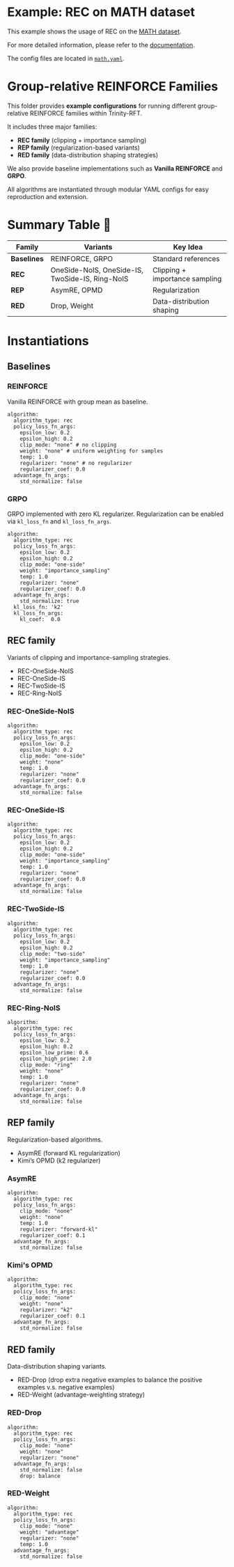 # Example: REC on MATH dataset

This example shows the usage of REC on the [MATH dataset](https://huggingface.co/datasets/nlile/hendrycks-MATH-benchmark).

For more detailed information, please refer to the [documentation](../../docs/sphinx_doc/source/tutorial/example_reasoning_basic.md).

The config files are located in [`math.yaml`](math.yaml).

# Group-relative REINFORCE Families
This folder provides **example configurations** for running different group-relative REINFORCE families within Trinity-RFT.

It includes three major families:

- **REC family** (clipping + importance sampling)
- **REP family** (regularization-based variants)
- **RED family** (data-distribution shaping strategies)

We also provide baseline implementations such as **Vanilla REINFORCE** and **GRPO**.

All algorithms are instantiated through modular YAML configs for easy reproduction and extension.

# Summary Table 📝

| Family        | Variants                                        | Key Idea                            |
| ------------- | ----------------------------------------------- | ----------------------------------- |
| **Baselines** | REINFORCE, GRPO                                 | Standard references                 |
| **REC**       | OneSide-NoIS, OneSide-IS, TwoSide-IS, Ring-NoIS | Clipping + importance sampling      |
| **REP**       | AsymRE, OPMD                                    | Regularization |
| **RED**       | Drop, Weight                                    | Data-distribution shaping           |



# Instantiations

## Baselines

### REINFORCE
Vanilla REINFORCE with group mean as baseline.

```
algorithm:
  algorithm_type: rec
  policy_loss_fn_args:
    epsilon_low: 0.2
    epsilon_high: 0.2
    clip_mode: "none" # no clipping
    weight: "none" # uniform weighting for samples
    temp: 1.0
    regularizer: "none" # no regularizer
    regularizer_coef: 0.0
  advantage_fn_args:
    std_normalize: false
```

### GRPO
GRPO implemented with zero KL regularizer. Regularization can be enabled via `kl_loss_fn` and `kl_loss_fn_args`.

```
algorithm:
  algorithm_type: rec
  policy_loss_fn_args:
    epsilon_low: 0.2
    epsilon_high: 0.2
    clip_mode: "one-side"
    weight: "importance_sampling"
    temp: 1.0
    regularizer: "none"
    regularizer_coef: 0.0
  advantage_fn_args:
    std_normalize: true
  kl_loss_fn: 'k2'
  kl_loss_fn_args:
    kl_coef:  0.0

```

## REC family
Variants of clipping and importance-sampling strategies.
- REC-OneSide-NoIS
- REC-OneSide-IS
- REC-TwoSide-IS
- REC-Ring-NoIS

### REC-OneSide-NoIS

```
algorithm:
  algorithm_type: rec
  policy_loss_fn_args:
    epsilon_low: 0.2
    epsilon_high: 0.2
    clip_mode: "one-side"
    weight: "none"
    temp: 1.0
    regularizer: "none"
    regularizer_coef: 0.0
  advantage_fn_args:
    std_normalize: false
```

### REC-OneSide-IS

```
algorithm:
  algorithm_type: rec
  policy_loss_fn_args:
    epsilon_low: 0.2
    epsilon_high: 0.2
    clip_mode: "one-side"
    weight: "importance_sampling"
    temp: 1.0
    regularizer: "none"
    regularizer_coef: 0.0
  advantage_fn_args:
    std_normalize: false
```

### REC-TwoSide-IS

```
algorithm:
  algorithm_type: rec
  policy_loss_fn_args:
    epsilon_low: 0.2
    epsilon_high: 0.2
    clip_mode: "two-side"
    weight: "importance_sampling"
    temp: 1.0
    regularizer: "none"
    regularizer_coef: 0.0
  advantage_fn_args:
    std_normalize: false
```
### REC-Ring-NoIS

```
algorithm:
  algorithm_type: rec
  policy_loss_fn_args:
    epsilon_low: 0.2
    epsilon_high: 0.2
    epsilon_low_prime: 0.6
    epsilon_high_prime: 2.0
    clip_mode: "ring"
    weight: "none"
    temp: 1.0
    regularizer: "none"
    regularizer_coef: 0.0
  advantage_fn_args:
    std_normalize: false
```

## REP family

Regularization-based algorithms.
- AsymRE (forward KL regularization)
- Kimi’s OPMD (k2 regularizer)

### AsymRE

```
algorithm:
  algorithm_type: rec
  policy_loss_fn_args:
    clip_mode: "none"
    weight: "none"
    temp: 1.0
    regularizer: "forward-kl"
    regularizer_coef: 0.1
  advantage_fn_args:
    std_normalize: false
```


### Kimi's OPMD

```
algorithm:
  algorithm_type: rec
  policy_loss_fn_args:
    clip_mode: "none"
    weight: "none"
    regularizer: "k2"
    regularizer_coef: 0.1
  advantage_fn_args:
    std_normalize: false
```

## RED family
Data-distribution shaping variants.
- RED-Drop (drop extra negative examples to balance the positive examples v.s. negative examples)
- RED-Weight (advantage-weighting strategy)

### RED-Drop

```
algorithm:
  algorithm_type: rec
  policy_loss_fn_args:
    clip_mode: "none"
    weight: "none"
    regularizer: "none"
  advantage_fn_args:
    std_normalize: false
    drop: balance
```


### RED-Weight

```
algorithm:
  algorithm_type: rec
  policy_loss_fn_args:
    clip_mode: "none"
    weight: "advantage"
    regularizer: "none"
    temp: 1.0
  advantage_fn_args:
    std_normalize: false
```
